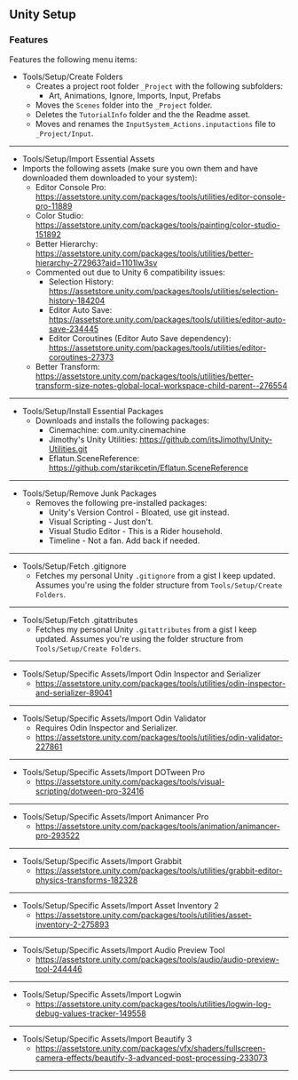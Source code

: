 ## Unity Setup

### Features
Features the following menu items:
- Tools/Setup/Create Folders
  - Creates a project root folder `_Project` with the following subfolders:
    - Art, Animations, Ignore, Imports, Input, Prefabs
  - Moves the `Scenes` folder into the `_Project` folder.
  - Deletes the `TutorialInfo` folder and the the Readme asset.
  - Moves and renames the `InputSystem_Actions.inputactions` file to `_Project/Input`.
---
- Tools/Setup/Import Essential Assets
- Imports the following assets (make sure you own them and have downloaded them downloaded to your system):
  - Editor Console Pro: https://assetstore.unity.com/packages/tools/utilities/editor-console-pro-11889
  - Color Studio: https://assetstore.unity.com/packages/tools/painting/color-studio-151892
  - Better Hierarchy: https://assetstore.unity.com/packages/tools/utilities/better-hierarchy-272963?aid=1101lw3sv
  - Commented out due to Unity 6 compatibility issues:
    - Selection History: https://assetstore.unity.com/packages/tools/utilities/selection-history-184204
    - Editor Auto Save: https://assetstore.unity.com/packages/tools/utilities/editor-auto-save-234445
    - Editor Coroutines (Editor Auto Save dependency): https://assetstore.unity.com/packages/tools/utilities/editor-coroutines-27373
  - Better Transform: https://assetstore.unity.com/packages/tools/utilities/better-transform-size-notes-global-local-workspace-child-parent--276554
---
- Tools/Setup/Install Essential Packages
  - Downloads and installs the following packages:
    - Cinemachine: com.unity.cinemachine
    - Jimothy's Unity Utilities: https://github.com/itsJimothy/Unity-Utilities.git
    - Eflatun.SceneReference: https://github.com/starikcetin/Eflatun.SceneReference
---
- Tools/Setup/Remove Junk Packages
  - Removes the following pre-installed packages:
    - Unity's Version Control - Bloated, use git instead.
    - Visual Scripting - Just don't.
    - Visual Studio Editor - This is a Rider household.
    - Timeline - Not a fan. Add back if needed.
---
- Tools/Setup/Fetch .gitignore
  - Fetches my personal Unity `.gitignore` from a gist I keep updated. Assumes you're using the folder structure from `Tools/Setup/Create Folders`.
----
- Tools/Setup/Fetch .gitattributes
  - Fetches my personal Unity `.gitattributes` from a gist I keep updated. Assumes you're using the folder structure from `Tools/Setup/Create Folders`.
---
- Tools/Setup/Specific Assets/Import Odin Inspector and Serializer
  - https://assetstore.unity.com/packages/tools/utilities/odin-inspector-and-serializer-89041
---
- Tools/Setup/Specific Assets/Import Odin Validator
  - Requires Odin Inspector and Serializer.
  - https://assetstore.unity.com/packages/tools/utilities/odin-validator-227861
---
- Tools/Setup/Specific Assets/Import DOTween Pro
  - https://assetstore.unity.com/packages/tools/visual-scripting/dotween-pro-32416
---
- Tools/Setup/Specific Assets/Import Animancer Pro
  - https://assetstore.unity.com/packages/tools/animation/animancer-pro-293522
---
- Tools/Setup/Specific Assets/Import Grabbit
  - https://assetstore.unity.com/packages/tools/utilities/grabbit-editor-physics-transforms-182328
---
- Tools/Setup/Specific Assets/Import Asset Inventory 2
  - https://assetstore.unity.com/packages/tools/utilities/asset-inventory-2-275893
---
- Tools/Setup/Specific Assets/Import Audio Preview Tool
  - https://assetstore.unity.com/packages/tools/audio/audio-preview-tool-244446
---
- Tools/Setup/Specific Assets/Import Logwin
  - https://assetstore.unity.com/packages/tools/utilities/logwin-log-debug-values-tracker-149558
---
- Tools/Setup/Specific Assets/Import Beautify 3
  - https://assetstore.unity.com/packages/vfx/shaders/fullscreen-camera-effects/beautify-3-advanced-post-processing-233073
---